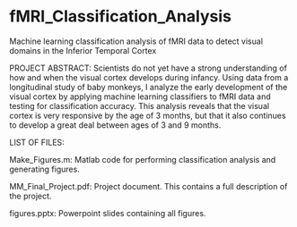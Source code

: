 # fMRI_Classification_Analysis
Machine learning classification analysis of fMRI data to detect visual domains in the Inferior Temporal Cortex


PROJECT ABSTRACT:
Scientists do not yet have a strong understanding of how and when the visual cortex develops
during infancy. Using data from a longitudinal study of baby monkeys, I analyze the early
development of the visual cortex by applying machine learning classifiers to fMRI data and
testing for classification accuracy. This analysis reveals that the visual cortex is very responsive
by the age of 3 months, but that it also continues to develop a great deal between ages of 3 and
9 months.


LIST OF FILES:

Make_Figures.m: Matlab code for performing classification analysis and generating figures.

MM_Final_Project.pdf: Project document.  This contains a full description of the project.

figures.pptx: Powerpoint slides containing all figures.
